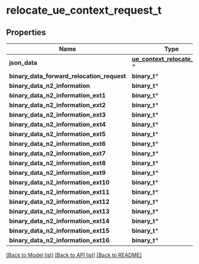 # relocate_ue_context_request_t

## Properties
Name | Type | Description | Notes
------------ | ------------- | ------------- | -------------
**json_data** | [**ue_context_relocate_data_t**](ue_context_relocate_data.md) \* |  | [optional] 
**binary_data_forward_relocation_request** | **binary_t*** |  | [optional] 
**binary_data_n2_information** | **binary_t*** |  | [optional] 
**binary_data_n2_information_ext1** | **binary_t*** |  | [optional] 
**binary_data_n2_information_ext2** | **binary_t*** |  | [optional] 
**binary_data_n2_information_ext3** | **binary_t*** |  | [optional] 
**binary_data_n2_information_ext4** | **binary_t*** |  | [optional] 
**binary_data_n2_information_ext5** | **binary_t*** |  | [optional] 
**binary_data_n2_information_ext6** | **binary_t*** |  | [optional] 
**binary_data_n2_information_ext7** | **binary_t*** |  | [optional] 
**binary_data_n2_information_ext8** | **binary_t*** |  | [optional] 
**binary_data_n2_information_ext9** | **binary_t*** |  | [optional] 
**binary_data_n2_information_ext10** | **binary_t*** |  | [optional] 
**binary_data_n2_information_ext11** | **binary_t*** |  | [optional] 
**binary_data_n2_information_ext12** | **binary_t*** |  | [optional] 
**binary_data_n2_information_ext13** | **binary_t*** |  | [optional] 
**binary_data_n2_information_ext14** | **binary_t*** |  | [optional] 
**binary_data_n2_information_ext15** | **binary_t*** |  | [optional] 
**binary_data_n2_information_ext16** | **binary_t*** |  | [optional] 

[[Back to Model list]](../README.md#documentation-for-models) [[Back to API list]](../README.md#documentation-for-api-endpoints) [[Back to README]](../README.md)


